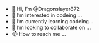 - 👋 Hi, I’m @Dragonslayer872
- 👀 I’m interested in codeing ...
- 🌱 I’m currently learning codeing...
- 💞️ I’m looking to collaborate on ...
- 📫 How to reach me ...

<!---
Dragonslayer872/Dragonslayer872 is a ✨ special ✨ repository because its `README.md` (this file) appears on your GitHub profile.
You can click the Preview link to take a look at your changes.
--->
